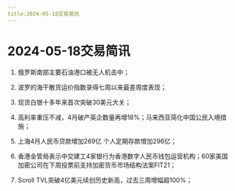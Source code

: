 ```yaml
---
title:2024-05-18交易简讯
---
```

# 2024-05-18交易简讯

1. 俄罗斯南部主要石油港口被无人机击中；

2. 波罗的海干散货运价指数录得七周以来最差周度表现；

3. 现货白银十多年来首次突破30美元大关；

4. 高利率重压不减，4月破产英企数量再增18%；马来西亚简化中国公民入境措施；

5. 上海4月人民币贷款增加269亿 个人定期存款增加296亿；

6. 香港金管局表示中交建工4家银行为香港数字人民币钱包运营机构；60家美国加密公司在下周投票前支持加密货币市场结构法案FIT21；

7. Scroll TVL突破4亿美元续创历史新高，过去三周增幅超100%；